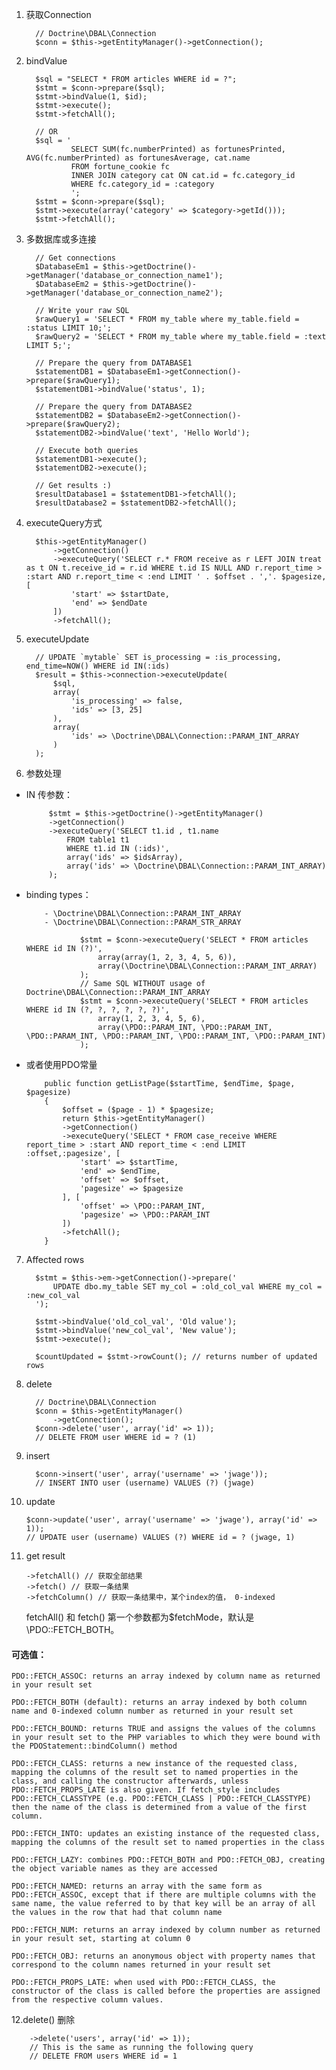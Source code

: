 1. 获取Connection

		 // Doctrine\DBAL\Connection
		 $conn = $this->getEntityManager()->getConnection();

2. bindValue

		 $sql = "SELECT * FROM articles WHERE id = ?";
		 $stmt = $conn->prepare($sql);
		 $stmt->bindValue(1, $id);
		 $stmt->execute();
		 $stmt->fetchAll();
		
		 // OR
		 $sql = '
		         SELECT SUM(fc.numberPrinted) as fortunesPrinted, AVG(fc.numberPrinted) as fortunesAverage, cat.name
		         FROM fortune_cookie fc
		         INNER JOIN category cat ON cat.id = fc.category_id
		         WHERE fc.category_id = :category
		         ';
		 $stmt = $conn->prepare($sql);
		 $stmt->execute(array('category' => $category->getId()));
		 $stmt->fetchAll();

3. 多数据库或多连接

		 // Get connections
		 $DatabaseEm1 = $this->getDoctrine()->getManager('database_or_connection_name1');
		 $DatabaseEm2 = $this->getDoctrine()->getManager('database_or_connection_name2');
		
		 // Write your raw SQL
		 $rawQuery1 = 'SELECT * FROM my_table where my_table.field = :status LIMIT 10;';
		 $rawQuery2 = 'SELECT * FROM my_table where my_table.field = :text LIMIT 5;';
		
		 // Prepare the query from DATABASE1
		 $statementDB1 = $DatabaseEm1->getConnection()->prepare($rawQuery1);
		 $statementDB1->bindValue('status', 1);
		
		 // Prepare the query from DATABASE2
		 $statementDB2 = $DatabaseEm2->getConnection()->prepare($rawQuery2);
		 $statementDB2->bindValue('text', 'Hello World');
		
		 // Execute both queries
		 $statementDB1->execute();
		 $statementDB2->execute();
		
		 // Get results :)
		 $resultDatabase1 = $statementDB1->fetchAll();
		 $resultDatabase2 = $statementDB2->fetchAll();

4. executeQuery方式
		
		 $this->getEntityManager()
		     ->getConnection()
		     ->executeQuery('SELECT r.* FROM receive as r LEFT JOIN treat as t ON t.receive_id = r.id WHERE t.id IS NULL AND r.report_time > :start AND r.report_time < :end LIMIT ' . $offset . ','. $pagesize, [
		         'start' => $startDate,
		         'end' => $endDate
		     ])
		     ->fetchAll();

5. executeUpdate 

		 // UPDATE `mytable` SET is_processing = :is_processing, end_time=NOW() WHERE id IN(:ids)
		 $result = $this->connection->executeUpdate(
		     $sql,
		     array(
		         'is_processing' => false,
		         'ids' => [3, 25]
		     ),
		     array(
		         'ids' => \Doctrine\DBAL\Connection::PARAM_INT_ARRAY
		     )
		 );

6. 参数处理
  - IN 传参数：
			
			 $stmt = $this->getDoctrine()->getEntityManager()
			 ->getConnection()
			 ->executeQuery('SELECT t1.id , t1.name 
			     FROM table1 t1 
			     WHERE t1.id IN (:ids)',
			     array('ids' => $idsArray),
			     array('ids' => \Doctrine\DBAL\Connection::PARAM_INT_ARRAY)
			 );

  - binding types：

			- \Doctrine\DBAL\Connection::PARAM_INT_ARRAY
			- \Doctrine\DBAL\Connection::PARAM_STR_ARRAY  
			
					$stmt = $conn->executeQuery('SELECT * FROM articles WHERE id IN (?)',
					    array(array(1, 2, 3, 4, 5, 6)),
					    array(\Doctrine\DBAL\Connection::PARAM_INT_ARRAY)
					);
					// Same SQL WITHOUT usage of Doctrine\DBAL\Connection::PARAM_INT_ARRAY
					$stmt = $conn->executeQuery('SELECT * FROM articles WHERE id IN (?, ?, ?, ?, ?, ?)',
					    array(1, 2, 3, 4, 5, 6),
					    array(\PDO::PARAM_INT, \PDO::PARAM_INT, \PDO::PARAM_INT, \PDO::PARAM_INT, \PDO::PARAM_INT, \PDO::PARAM_INT)
					);

  - 或者使用PDO常量

			public function getListPage($startTime, $endTime, $page, $pagesize)
		    {
		        $offset = ($page - 1) * $pagesize;
		        return $this->getEntityManager()
		        ->getConnection()
		        ->executeQuery('SELECT * FROM case_receive WHERE report_time > :start AND report_time < :end LIMIT :offset,:pagesize', [
		            'start' => $startTime,
		            'end' => $endTime,
		            'offset' => $offset,
		            'pagesize' => $pagesize
		        ], [
		            'offset' => \PDO::PARAM_INT,
		            'pagesize' => \PDO::PARAM_INT
		        ])
		        ->fetchAll();
		    }

7. Affected rows

		 $stmt = $this->em->getConnection()->prepare('
		     UPDATE dbo.my_table SET my_col = :old_col_val WHERE my_col = :new_col_val
		 ');
		 
		 $stmt->bindValue('old_col_val', 'Old value');
		 $stmt->bindValue('new_col_val', 'New value');
		 $stmt->execute();
		 
		 $countUpdated = $stmt->rowCount(); // returns number of updated rows

8. delete

		 // Doctrine\DBAL\Connection
		 $conn = $this->getEntityManager()
		     ->getConnection();
		 $conn->delete('user', array('id' => 1));
		 // DELETE FROM user WHERE id = ? (1)

9. insert

		 $conn->insert('user', array('username' => 'jwage'));
		 // INSERT INTO user (username) VALUES (?) (jwage)

10. update

		$conn->update('user', array('username' => 'jwage'), array('id' => 1));
		// UPDATE user (username) VALUES (?) WHERE id = ? (jwage, 1)

11. get result

		->fetchAll() // 获取全部结果
		->fetch() // 获取一条结果
		->fetchColumn() // 获取一条结果中，某个index的值， 0-indexed
	fetchAll() 和 fetch() 第一个参数都为$fetchMode，默认是\PDO::FETCH_BOTH。

#### 可选值：

	PDO::FETCH_ASSOC: returns an array indexed by column name as returned in your result set
	
	PDO::FETCH_BOTH (default): returns an array indexed by both column name and 0-indexed column number as returned in your result set
	
	PDO::FETCH_BOUND: returns TRUE and assigns the values of the columns in your result set to the PHP variables to which they were bound with the PDOStatement::bindColumn() method
	
	PDO::FETCH_CLASS: returns a new instance of the requested class, mapping the columns of the result set to named properties in the class, and calling the constructor afterwards, unless PDO::FETCH_PROPS_LATE is also given. If fetch_style includes PDO::FETCH_CLASSTYPE (e.g. PDO::FETCH_CLASS | PDO::FETCH_CLASSTYPE) then the name of the class is determined from a value of the first column.
	
	PDO::FETCH_INTO: updates an existing instance of the requested class, mapping the columns of the result set to named properties in the class
	
	PDO::FETCH_LAZY: combines PDO::FETCH_BOTH and PDO::FETCH_OBJ, creating the object variable names as they are accessed
	
	PDO::FETCH_NAMED: returns an array with the same form as PDO::FETCH_ASSOC, except that if there are multiple columns with the same name, the value referred to by that key will be an array of all the values in the row that had that column name
	
	PDO::FETCH_NUM: returns an array indexed by column number as returned in your result set, starting at column 0
	
	PDO::FETCH_OBJ: returns an anonymous object with property names that correspond to the column names returned in your result set
	
	PDO::FETCH_PROPS_LATE: when used with PDO::FETCH_CLASS, the constructor of the class is called before the properties are assigned from the respective column values.

12.delete() 删除

		->delete('users', array('id' => 1));
		// This is the same as running the following query
		// DELETE FROM users WHERE id = 1